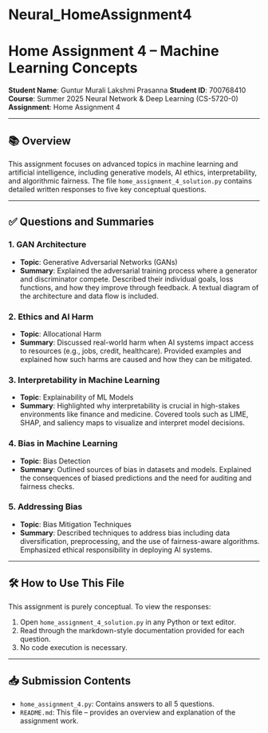 # Neural_HomeAssignment4
# Home Assignment 4 – Machine Learning Concepts

**Student Name**: Guntur Murali Lakshmi Prasanna
**Student ID**: 700768410  
**Course**: Summer 2025 Neural Network & Deep Learning (CS-5720-0)
**Assignment**: Home Assignment 4  

---

## 📚 Overview

This assignment focuses on advanced topics in machine learning and artificial intelligence, including generative models, AI ethics, interpretability, and algorithmic fairness. The file `home_assignment_4_solution.py` contains detailed written responses to five key conceptual questions.

---

## ✅ Questions and Summaries

### 1. **GAN Architecture**
- **Topic**: Generative Adversarial Networks (GANs)
- **Summary**: Explained the adversarial training process where a generator and discriminator compete. Described their individual goals, loss functions, and how they improve through feedback. A textual diagram of the architecture and data flow is included.

### 2. **Ethics and AI Harm**
- **Topic**: Allocational Harm
- **Summary**: Discussed real-world harm when AI systems impact access to resources (e.g., jobs, credit, healthcare). Provided examples and explained how such harms are caused and how they can be mitigated.

### 3. **Interpretability in Machine Learning**
- **Topic**: Explainability of ML Models
- **Summary**: Highlighted why interpretability is crucial in high-stakes environments like finance and medicine. Covered tools such as LIME, SHAP, and saliency maps to visualize and interpret model decisions.

### 4. **Bias in Machine Learning**
- **Topic**: Bias Detection
- **Summary**: Outlined sources of bias in datasets and models. Explained the consequences of biased predictions and the need for auditing and fairness checks.

### 5. **Addressing Bias**
- **Topic**: Bias Mitigation Techniques
- **Summary**: Described techniques to address bias including data diversification, preprocessing, and the use of fairness-aware algorithms. Emphasized ethical responsibility in deploying AI systems.

---

## 🛠️ How to Use This File

This assignment is purely conceptual. To view the responses:

1. Open `home_assignment_4_solution.py` in any Python or text editor.
2. Read through the markdown-style documentation provided for each question.
3. No code execution is necessary.

---

## 📥 Submission Contents

- `home_assignment_4.py`: Contains answers to all 5 questions.
- `README.md`: This file – provides an overview and explanation of the assignment work.
